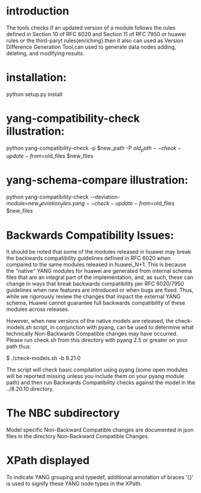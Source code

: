# introduction
The tools checks if an updated version of a module follows
the rules defined in Section 10 of RFC 6020 and Section 11 of RFC 7950 or 
huawei rules or the third-paryt rules(enriching).then it also can used as Version 
Difference Generation Tool,can used to generate data nodes adding, deleting, and 
modifying  results.


# installation:
python setup.py install 
# yang-compatibility-check illustration:
python yang-compatibility-check -p $new_path -P $old_path --check-update-from=$old_files $new_files
# yang-schema-compare illustration:
python yang-compatibility-check --deviation-module=$new_deviation_files.yang --check-update-from=$old_files $new_files
# Backwards Compatibility Issues:
It should be noted that some of the modules released in huawei may break the backwards compatibility guidelines defined in RFC 6020 when compared to the same modules released in huawei_N+1. This is because the "native" YANG modules for huawei are generated from internal schema files that are an integral part of the implementation, and, as such, these can change in ways that break backwards compatibility per RFC 6020/7950 guidelines when new features are introduced or when bugs are fixed. Thus, while we rigorously review the changes that impact the external YANG schema, Huawei cannot guarantee full backwards compatibility of these modules across releases.

However, when new versions of the native models are released, the check-models.sh script, in conjunction with pyang, can be used to determine what technically Non-Backwards Compatible changes may have occurred. Please run check.sh from this directory with pyang 2.5 or greater on your path thus:

$ ./check-models.sh -b 8.21.0

The script will check basic compilation using pyang (some open modules will be reported missing unless you include them on your pyang module path) and then run Backwards Compatibility checks against the model in the ../8.20.10 directory. 
# The NBC subdirectory
Model specific Non-Backward Compatible changes are documented in json files in the directory Non-Backward Compatible Changes.
# XPath displayed
To indicate YANG grouping and typedef, additional annotation of braces '{}' is used to signify these YANG node types in the XPath.
